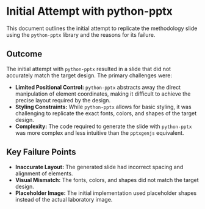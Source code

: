 # Initial Attempt with python-pptx

This document outlines the initial attempt to replicate the methodology slide using the `python-pptx` library and the reasons for its failure.

## Outcome

The initial attempt with `python-pptx` resulted in a slide that did not accurately match the target design. The primary challenges were:

*   **Limited Positional Control:** `python-pptx` abstracts away the direct manipulation of element coordinates, making it difficult to achieve the precise layout required by the design.
*   **Styling Constraints:** While `python-pptx` allows for basic styling, it was challenging to replicate the exact fonts, colors, and shapes of the target design.
*   **Complexity:** The code required to generate the slide with `python-pptx` was more complex and less intuitive than the `pptxgenjs` equivalent.

## Key Failure Points

*   **Inaccurate Layout:** The generated slide had incorrect spacing and alignment of elements.
*   **Visual Mismatch:** The fonts, colors, and shapes did not match the target design.
*   **Placeholder Image:** The initial implementation used placeholder shapes instead of the actual laboratory image.